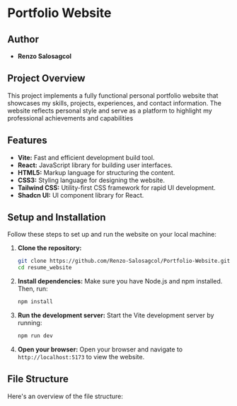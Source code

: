 # Portfolio Website
## Author
- **Renzo Salosagcol**
  
## Project Overview
This project implements a fully functional personal portfolio website that showcases my skills, projects, experiences, and contact information. The website reflects personal style and serve as a platform to highlight my professional achievements and capabilities

## Features

- **Vite:** Fast and efficient development build tool.
- **React:** JavaScript library for building user interfaces.
- **HTML5:** Markup language for structuring the content.
- **CSS3:** Styling language for designing the website.
- **Tailwind CSS:** Utility-first CSS framework for rapid UI development.
- **Shadcn UI:** UI component library for React.

## Setup and Installation

Follow these steps to set up and run the website on your local machine:

1. **Clone the repository:**
    ```bash
    git clone https://github.com/Renzo-Salosagcol/Portfolio-Website.git
    cd resume_website
    ```

2. **Install dependencies:**
    Make sure you have Node.js and npm installed. Then, run:
    ```bash
    npm install
    ```

3. **Run the development server:**
    Start the Vite development server by running:
    ```bash
    npm run dev
    ```

4. **Open your browser:**
    Open your browser and navigate to `http://localhost:5173` to view the website.

## File Structure

Here's an overview of the file structure:


